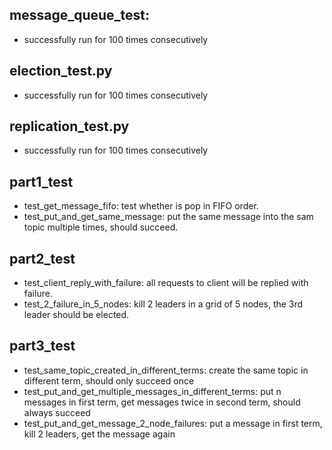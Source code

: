 ## message_queue_test:

- successfully run for 100 times consecutively

## election_test.py

- successfully run for 100 times consecutively

## replication_test.py

- successfully run for 100 times consecutively

## part1_test

- test_get_message_fifo: test whether is pop in FIFO order.
- test_put_and_get_same_message: put the same message into the sam topic multiple times, should succeed.
## part2_test
- test_client_reply_with_failure: all requests to client will be replied with failure.
- test_2_failure_in_5_nodes: kill 2 leaders in a grid of 5 nodes, the 3rd leader should be elected.
## part3_test
- test_same_topic_created_in_different_terms: create the same topic in different term, should only succeed once
- test_put_and_get_multiple_messages_in_different_terms: put n messages in first term, get messages twice in second term, should always succeed
- test_put_and_get_message_2_node_failures: put a message in first term, kill 2 leaders, get the message again
